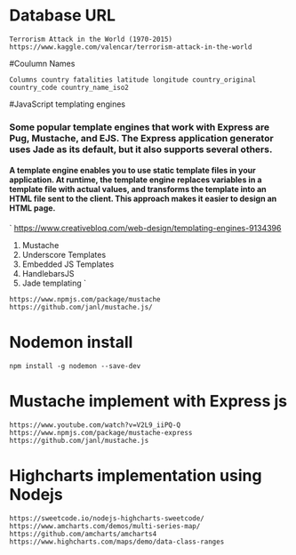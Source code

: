 # Database URL
`
Terrorism Attack in the World (1970-2015)
https://www.kaggle.com/valencar/terrorism-attack-in-the-world
`

#Coulumn Names

`
Columns
country
fatalities
latitude
longitude
country_original
country_code
country_name_iso2
`

#JavaScript templating engines

### Some popular template engines that work with Express are Pug, Mustache, and EJS. The Express application generator uses Jade as its default, but it also supports several others.

#### A template engine enables you to use static template files in your application. At runtime, the template engine replaces variables in a template file with actual values, and transforms the template into an HTML file sent to the client. This approach makes it easier to design an HTML page.

`
https://www.creativebloq.com/web-design/templating-engines-9134396
1. Mustache
2. Underscore Templates
3. Embedded JS Templates
4. HandlebarsJS
5. Jade templating
`

`
https://www.npmjs.com/package/mustache
https://github.com/janl/mustache.js/
`

# Nodemon install

`
npm install -g nodemon --save-dev
`

# Mustache implement with Express js

`
https://www.youtube.com/watch?v=V2L9_iiPQ-Q
https://www.npmjs.com/package/mustache-express
https://github.com/janl/mustache.js
`

# Highcharts implementation using Nodejs
`
https://sweetcode.io/nodejs-highcharts-sweetcode/
https://www.amcharts.com/demos/multi-series-map/
https://github.com/amcharts/amcharts4
https://www.highcharts.com/maps/demo/data-class-ranges
`